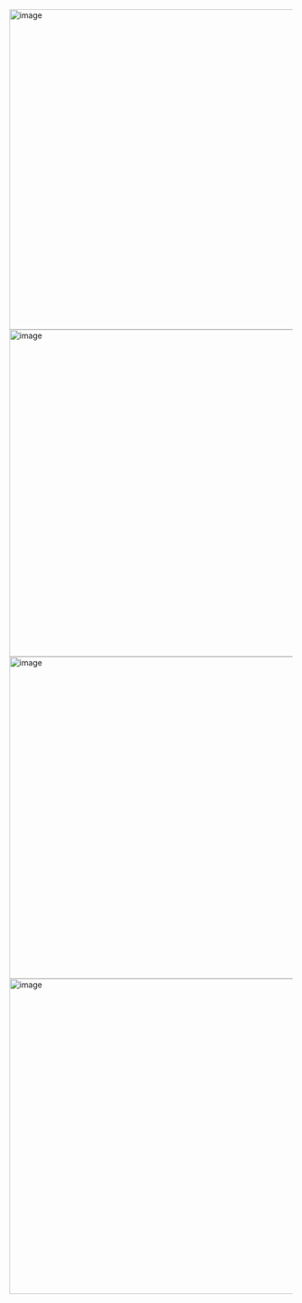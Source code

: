 <img width="570" alt="image" src="https://github.com/ashu9439/Study/assets/46566670/25f06c3f-fd5a-4ac8-a4fa-d7142c1ccae5">
<img width="582" alt="image" src="https://github.com/ashu9439/Study/assets/46566670/90e06885-1c32-4aee-ac21-0c1790b57e57">
<img width="573" alt="image" src="https://github.com/ashu9439/Study/assets/46566670/d8cce62e-8b10-4913-9bdc-334c5c5c812f">
<img width="561" alt="image" src="https://github.com/ashu9439/Study/assets/46566670/d77426f6-eb0f-495c-a72c-c241b9f8d9dc">
